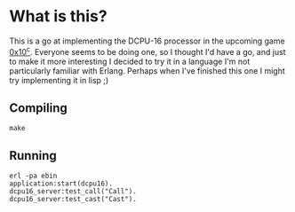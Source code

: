 What is this?
=============

This is a go at implementing the DCPU-16 processor in the upcoming game [0x10<sup>c</sup>](http://0x10c.com/).
Everyone seems to be doing one, so I thought I'd have a go, and just to make it more interesting I decided to try it in a language I'm not particularly familiar with Erlang.
Perhaps when I've finished this one I might try implementing it in lisp ;)

Compiling
---------

    make

Running
-------

    erl -pa ebin
    application:start(dcpu16).
    dcpu16_server:test_call("Call").
    dcpu16_server:test_cast("Cast").
